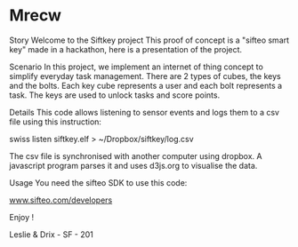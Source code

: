 # Mrecw
 

Story
Welcome to the Siftkey project
This proof of concept is a "sifteo smart key" made in a hackathon, here is a presentation of the project.

Scenario
In this project, we implement an internet of thing concept to simplify everyday task management. There are 2 types of cubes, the keys and the bolts. Each key cube represents a user and each bolt represents a task. The keys are used to unlock tasks and score points.

Details
This code allows listening to sensor events and logs them to a csv file using this instruction:

swiss listen siftkey.elf > ~/Dropbox/siftkey/log.csv

The csv file is synchronised with another computer using dropbox. A javascript program parses it and uses d3js.org to visualise the data.

Usage
You need the sifteo SDK to use this code:

www.sifteo.com/developers

Enjoy !

Leslie & Drix - SF - 201
